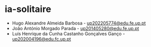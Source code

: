 # ia-solitaire

- Hugo Alexandre Almeida Barbosa - up202205774@edu.fe.up.pt
- João António Morgado Parada - up201405280@edu.fe.up.pt
- Luís Henrique da Cunha Castanho Gonçalves Ganço - up202004196@edu.fc.up.pt
